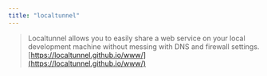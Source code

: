 ```yaml
---
title: "localtunnel"
---
```


> Localtunnel allows you to easily share a web service on your local development machine without messing with DNS and firewall settings.
[https://localtunnel.github.io/www/](https://localtunnel.github.io/www/)
